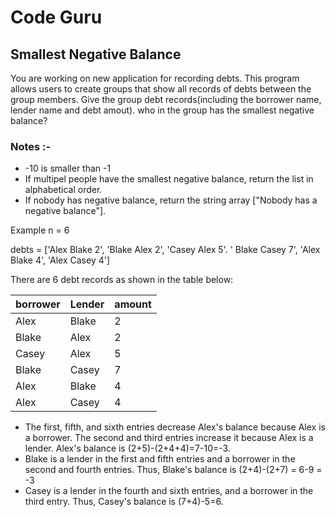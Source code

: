 # Code Guru

## Smallest Negative Balance

You are working on new application for recording debts. This program allows users to create groups that show all records of debts between the group members. Give the group debt records(including the borrower name, lender name and debt amout). who in the group has the smallest negative balance?

### Notes :-

- -10 is smaller than -1
- If multipel people have the smallest negative balance, return the list in alphabetical order.
- If nobody has negative balance, return the string array ["Nobody has a negative balance"].

Example 
n = 6

debts = ['Alex Blake 2', 'Blake Alex 2', 'Casey Alex 5'. ' Blake Casey 7', 'Alex Blake 4', 'Alex Casey 4']

There are 6 debt records as shown in the table below:

| borrower    | Lender      | amount |
| ----------- | ----------- | -------|
| Alex        | Blake       | 2      |
| Blake       | Alex        | 2      |
| Casey       | Alex        | 5      |
| Blake       | Casey       | 7      |
| Alex        | Blake       | 4      |
| Alex        | Casey       | 4      |


- The first, fifth, and sixth entries decrease Alex's balance because Alex is a borrower. The second and third entries increase it because Alex is a lender. Alex's balance is (2+5)-(2+4+4)=7-10=-3.
- Blake is a lender in the first and fifth entries and a borrower in the second and fourth entries. Thus, Blake's balance is (2+4)-(2+7) = 6-9 = -3
- Casey is a lender in the fourth and sixth entries, and a borrower in the third entry. Thus, Casey's balance is (7+4)-5=6.

